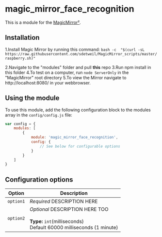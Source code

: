 # magic_mirror_face_recognition

This is a module for the [MagicMirror²](https://github.com/MichMich/MagicMirror/).

## Installation 
1.Install Magic Mirror by running this command:
    ```bash -c  "$(curl -sL https://raw.githubusercontent.com/sdetweil/MagicMirror_scripts/master/raspberry.sh)"```

2.Navigate to the "modules" folder and pull **this** repo
3.Run npm install in this folder
4.To test on a computer, run ````node ServerOnly```` in the "MagicMirror" root directory
5.To view the Mirror navigate to http://localhost:8080/ in your webbrowser.


## Using the module

To use this module, add the following configuration block to the modules array in the `config/config.js` file:
```js
var config = {
    modules: [
        {
            module: 'magic_mirror_face_recognition',
            config: {
                // See below for configurable options
            }
        }
    ]
}
```

## Configuration options

| Option           | Description
|----------------- |-----------
| `option1`        | *Required* DESCRIPTION HERE
| `option2`        | *Optional* DESCRIPTION HERE TOO <br><br>**Type:** `int`(milliseconds) <br>Default 60000 milliseconds (1 minute)
